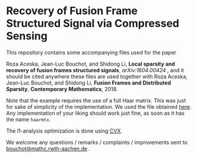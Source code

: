 # Recovery of Fusion Frame Structured Signal via Compressed Sensing 

This repository contains some accompanying files used for the paper 


Roza Aceska, Jean-Luc Bouchot, and Shidong Li,
**Local sparsity and recovery of fusion frames structured signals**,
_arXiv:1604.00424_ , 
and it should be cited anywhere these files are used together with 
Roza Aceska, Jean-Luc Bouchot, and Shidong Li,
**Fusion Frames and Distributed Sparsity**,
__Contemporary Mathematics__, 2018. 

Note that the example requires the use of a full Haar matrix. This was just for sake of simplicity of the implementation. We used the file obtained [here](http://de.mathworks.com/matlabcentral/fileexchange/4619-haarmtx?focused=5054050&tab=function "To the Haar matrix!"). Any implementation of your liking should work just fine, as soon as it has the name `haarmtx`.

The l1-analysis optimization is done using [CVX](http://cvxr.com/cvx/download/ "Convex optimization without sweating").

We welcome any questions / remarks / complaints / improvements sent to 
bouchot@mathc.rwth-aachen.de .